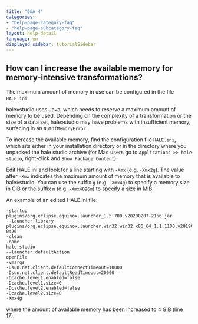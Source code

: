 ```yaml
---
title: "Q&A 4"
categories:
- "help-page-category-faq"
- "help-page-subcategory-faq"
layout: help-detail
language: en
displayed_sidebar: tutorialSidebar
---
```


<h2>How can I increase the available memory for memory-intensive transformations?</h2>

The maximum amount of memory in use can be configured in the file <code>HALE.ini</code>. 

hale»studio uses Java, which needs to reserve a maximum amount of memory to be used. 
Depending on the complexity of a transformation or the size of a data set, hale»studio 
may have problems with insufficient memory, surfacing in an <code>OutOfMemoryError</code>.

To increase the available memory, find the configuration file <code>HALE.ini</code>,
which sits either in your installation directory or in the directory where you unpacked the hale studio archive
(for Mac users go to <code>Applications >> hale studio</code>, right-click and <code>Show Package Content</code>).

Edit HALE.ini and look for a line starting with <code>-Xmx</code> (e.g. <code>-Xmx2g</code>). 
The value after <code>-Xmx</code> indicates the maximum amount of memory that is available to hale»studio. 
You can use the suffix <code>g</code> (e.g. <code>-Xmx4g</code>) to specify a memory size in GiB 
or the suffix <code>m</code> (e.g. <code>-Xmx4096m</code>) to specify a size in MiB.

An example of an edited HALE.ini file:

```
-startup
plugins/org.eclipse.equinox.launcher_1.5.700.v20200207-2156.jar
--launcher.library
plugins/org.eclipse.equinox.launcher.win32.win32.x86_64_1.1.1100.v20190907-0426
-clean
-name
hale studio
--launcher.defaultAction
openFile
-vmargs
-Dsun.net.client.defaultConnectTimeout=10000
-Dsun.net.client.defaultReadTimeout=20000
-Dcache.level1.enabled=false
-Dcache.level1.size=0
-Dcache.level2.enabled=false
-Dcache.level2.size=0
-Xmx4g
```

where the amount of available memory has been increased to 4 GiB (line 17).
